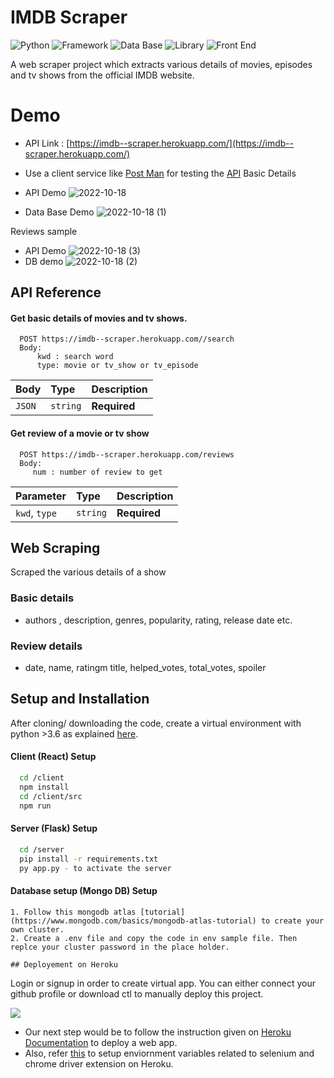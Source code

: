 
# IMDB Scraper

![Python](https://img.shields.io/badge/Python-3.6-blueviolet)
![Framework](https://img.shields.io/badge/Framework-Flask-red)
![Data Base](https://img.shields.io/badge/Database-MongoDb-yellow)
![Library](https://img.shields.io/badge/Library-Selenium-green)
![Front End](https://img.shields.io/badge/Framework-ReactJs-blue)

A web scraper project which extracts various details of movies, episodes and tv shows from the official IMDB website.

# Demo

* API Link : [https://imdb--scraper.herokuapp.com/](https://imdb--scraper.herokuapp.com/)
* Use a client service like [Post Man](https://www.postman.com/downloads/) for testing the [API](#demo)
Basic Details
* API Demo
![2022-10-18](https://user-images.githubusercontent.com/64437927/196725924-4863453a-2113-4eee-917a-79c45bca590b.png)

* Data Base Demo
![2022-10-18 (1)](https://user-images.githubusercontent.com/64437927/196726112-da1a693b-5709-433f-87e7-5a888d40d0fa.png)

Reviews sample
* API Demo
![2022-10-18 (3)](https://user-images.githubusercontent.com/64437927/196726269-9b0bfa9a-0a7c-4732-a411-458775e6fb54.png)
* DB demo
![2022-10-18 (2)](https://user-images.githubusercontent.com/64437927/196726462-e320b031-a082-49fb-9c7b-7ad646cbe7db.png)

## API Reference

#### Get basic details of movies and tv shows.

```
  POST https://imdb--scraper.herokuapp.com//search
  Body:
      kwd : search word
      type: movie or tv_show or tv_episode 
```

| Body      | Type     | Description                |
| :-------- | :------- | :------------------------- |
| `JSON`    | `string`    | **Required** |

#### Get review of a movie or tv show

```
  POST https://imdb--scraper.herokuapp.com/reviews
  Body:
     num : number of review to get
```

| Parameter | Type     | Description                       |
| :-------- | :------- | :-------------------------------- |
| `kwd`, `type`      | `string` | **Required** |



## Web Scraping
Scraped the various details of a show
 ### Basic details
 * authors , description, genres, popularity, rating, release date etc.
 ### Review details
 * date, name, ratingm title, helped_votes, total_votes, spoiler
## Setup and Installation
After cloning/ downloading the code, create a virtual environment with python >3.6 as explained [here](https://conda.io/projects/conda/en/latest/user-guide/tasks/manage-environments.html#creating-an-environment-with-commands).
#### Client (React) Setup
```bash
  cd /client
  npm install 
  cd /client/src
  npm run
```
#### Server (Flask) Setup

```bash
  cd /server
  pip install -r requirements.txt
  py app.py - to activate the server
```
#### Database setup (Mongo DB) Setup
```
1. Follow this mongodb atlas [tutorial](https://www.mongodb.com/basics/mongodb-atlas-tutorial) to create your own cluster.
2. Create a .env file and copy the code in env sample file. Then replce your cluster password in the place holder.
```

    ## Deployement on Heroku
Login or signup in order to create virtual app. You can either connect your github profile or download ctl to manually deploy this project.

[![](https://i.imgur.com/dKmlpqX.png)](https://heroku.com)

* Our next step would be to follow the instruction given on [Heroku Documentation](https://devcenter.heroku.com/articles/getting-started-with-python) to deploy a web app.
* Also, refer [this](https://www.andressevilla.com/running-chromedriver-with-python-selenium-on-heroku/) to setup enviornment variables related to selenium and chrome driver extension on Heroku.
